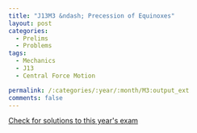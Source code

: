 ```yaml
---
title: "J13M3 &ndash; Precession of Equinoxes"
layout: post
categories:
  - Prelims
  - Problems
tags:
  - Mechanics
  - J13
  - Central Force Motion

permalink: /:categories/:year/:month/M3:output_ext
comments: false
---
```

<object data="2013J3M.pdf" type="application/pdf" width="100%" height="500"></object>
<div class="message"><a href='https://princetonprelim.com/prelim/30/'>Check for solutions to this year's exam</a></div>